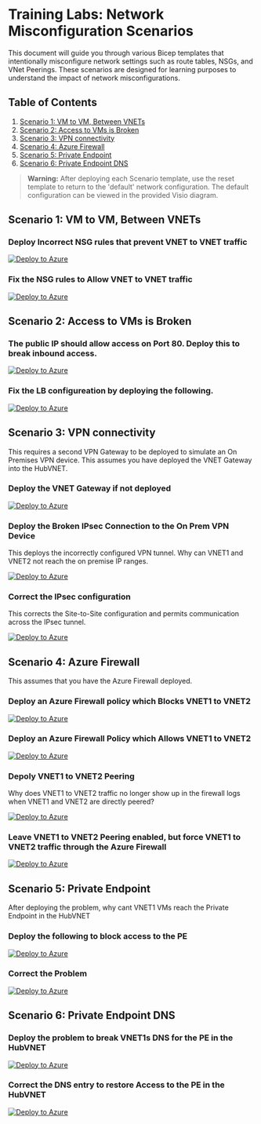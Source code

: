# Training Labs: Network Misconfiguration Scenarios

This document will guide you through various Bicep templates that intentionally misconfigure network settings such as route tables, NSGs, and VNet Peerings. These scenarios are designed for learning purposes to understand the impact of network misconfigurations.

## Table of Contents

1. [Scenario 1: VM to VM, Between VNETs](#scenario-1-vm-to-vm-between-vnets)
2. [Scenario 2: Access to VMs is Broken](#scenario-2-access-to-vms-is-broken)
3. [Scenario 3: VPN connectivity](#scenario-3-vpn-connectivity)
4. [Scenario 4: Azure Firewall](#scenario-4-azure-firewall)
5. [Scenario 5: Private Endpoint](#scenario-5-private-endpoint)
6. [Scenario 6: Private Endpoint DNS](#scenario-6-private-endpoint-dns)

> **Warning:** After deploying each Scenario template, use the reset template to return to the 'default' network configuration. The default configuration can be viewed in the provided Visio diagram.

## Scenario 1: VM to VM, Between VNETs

### Deploy Incorrect NSG rules that prevent VNET to VNET traffic

[![Deploy to Azure](https://aka.ms/deploytoazurebutton)](https://portal.azure.com/#create/Microsoft.Template/uri/https%3A%2F%2Fraw.githubusercontent.com%2FMicrosoftAzureAaron%2FNET_TrainingLabs%2Fmain%2FProblems%2FNSGBlockingvnet1VM2toVNET2.json)

### Fix the NSG rules to Allow VNET to VNET traffic

[![Deploy to Azure](https://aka.ms/deploytoazurebutton)](https://portal.azure.com/#create/Microsoft.Template/uri/https%3A%2F%2Fraw.githubusercontent.com%2FMicrosoftAzureAaron%2FNET_TrainingLabs%2Fmain%2FFixes%2FResetNSGs.json)


## Scenario 2: Access to VMs is Broken

### The public IP should allow access on Port 80. Deploy this to break inbound access.

[![Deploy to Azure](https://aka.ms/deploytoazurebutton)](https://portal.azure.com/#create/Microsoft.Template/uri/https%3A%2F%2Fraw.githubusercontent.com%2FMicrosoftAzureAaron%2FNET_TrainingLabs%2Fmain%2FVNET1%2FVNET1-ExternalStandardLB80Probe.json)

### Fix the LB configureation by deploying the following.

[![Deploy to Azure](https://aka.ms/deploytoazurebutton)](https://portal.azure.com/#create/Microsoft.Template/uri/https%3A%2F%2Fraw.githubusercontent.com%2FMicrosoftAzureAaron%2FNET_TrainingLabs%2Fmain%2FVNET1%2FVNET1-ExternalStandardLB.json)


## Scenario 3: VPN connectivity

This requires a second VPN Gateway to be deployed to simulate an On Premises VPN device. This assumes you have deployed the VNET Gateway into the HubVNET. 

### Deploy the VNET Gateway if not deployed

[![Deploy to Azure](https://aka.ms/deploytoazurebutton)](https://portal.azure.com/#create/Microsoft.Template/uri/https%3A%2F%2Fraw.githubusercontent.com%2FMicrosoftAzureAaron%2FNET_TrainingLabs%2Fmain%2FHubVNETGateway%2FVNETGateway2.json)

### Deploy the Broken IPsec Connection to the On Prem VPN Device
This deploys the incorrectly configured VPN tunnel. Why can VNET1 and VNET2 not reach the on premise IP ranges. 

[![Deploy to Azure](https://aka.ms/deploytoazurebutton)](https://portal.azure.com/#create/Microsoft.Template/uri/https%3A%2F%2Fraw.githubusercontent.com%2FMicrosoftAzureAaron%2FNET_TrainingLabs%2Fmain%2FVNET1%2FIncorrectIPSecConfig.json)

### Correct the IPsec configuration

This corrects the Site-to-Site configuration and permits communication across the IPsec tunnel.

[![Deploy to Azure](https://aka.ms/deploytoazurebutton)](https://portal.azure.com/#create/Microsoft.Template/uri/https%3A%2F%2Fraw.githubusercontent.com%2FMicrosoftAzureAaron%2FNET_TrainingLabs%2Fmain%2FFixes%2FCorrectIPSecConfig.json)


## Scenario 4: Azure Firewall

This assumes that you have the Azure Firewall deployed.

### Deploy an Azure Firewall policy which Blocks VNET1 to VNET2

[![Deploy to Azure](https://aka.ms/deploytoazurebutton)](https://portal.azure.com/#create/Microsoft.Template/uri/https%3A%2F%2Fraw.githubusercontent.com%2FMicrosoftAzureAaron%2FNET_TrainingLabs%2Fmain%2FProblems%2FAzureFirewallBlocking.json)

### Deploy an Azure Firewall Policy which Allows VNET1 to VNET2

[![Deploy to Azure](https://aka.ms/deploytoazurebutton)](https://portal.azure.com/#create/Microsoft.Template/uri/https%3A%2F%2Fraw.githubusercontent.com%2FMicrosoftAzureAaron%2FNET_TrainingLabs%2Fmain%2FFixes%2FAzureFirewallAllowPolicy.json)

### Depoly VNET1 to VNET2 Peering

Why does VNET1 to VNET2 traffic no longer show up in the firewall logs when VNET1 and VNET2 are directly peered?

[![Deploy to Azure](https://aka.ms/deploytoazurebutton)](https://portal.azure.com/#create/Microsoft.Template/uri/https%3A%2F%2Fraw.githubusercontent.com%2FMicrosoftAzureAaron%2FNET_TrainingLabs%2Fmain%2FFixes%2FSpokeVNETPeering.json)

### Leave VNET1 to VNET2 Peering enabled, but force VNET1 to VNET2 traffic through the Azure Firewall

[![Deploy to Azure](https://aka.ms/deploytoazurebutton)](https://portal.azure.com/#create/Microsoft.Template/uri/https%3A%2F%2Fraw.githubusercontent.com%2FMicrosoftAzureAaron%2FNET_TrainingLabs%2Fmain%2FFixes%2FResetRouteTables.json)


## Scenario 5: Private Endpoint

After deploying the problem, why cant VNET1 VMs reach the Private Endpoint in the HubVNET

### Deploy the following to block access to the PE

[![Deploy to Azure](https://aka.ms/deploytoazurebutton)](https://portal.azure.com/#create/Microsoft.Template/uri/https%3A%2F%2Fraw.githubusercontent.com%2FMicrosoftAzureAaron%2FNET_TrainingLabs%2Fmain%2FProblems%2FNSGBlockingPE.json)

### Correct the Problem

[![Deploy to Azure](https://aka.ms/deploytoazurebutton)](https://portal.azure.com/#create/Microsoft.Template/uri/https%3A%2F%2Fraw.githubusercontent.com%2FMicrosoftAzureAaron%2FNET_TrainingLabs%2Fmain%2FFixes%2FResetNSGs.json)

## Scenario 6: Private Endpoint DNS

### Deploy the problem to break VNET1s DNS for the PE in the HubVNET

[![Deploy to Azure](https://aka.ms/deploytoazurebutton)](https://portal.azure.com/#create/Microsoft.Template/uri/https%3A%2F%2Fraw.githubusercontent.com%2FMicrosoftAzureAaron%2FNET_TrainingLabs%2Fmain%2FProblems%2FMisconfiguredPDNS.json)

### Correct the DNS entry to restore Access to the PE in the HubVNET

[![Deploy to Azure](https://aka.ms/deploytoazurebutton)](https://portal.azure.com/#create/Microsoft.Template/uri/https%3A%2F%2Fraw.githubusercontent.com%2FMicrosoftAzureAaron%2FNET_TrainingLabs%2Fmain%2FFixes%2FFixPEDNS.json)
